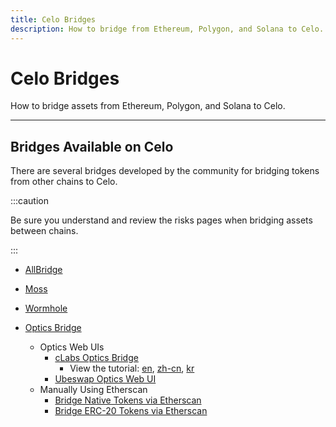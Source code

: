 ```yaml
---
title: Celo Bridges
description: How to bridge from Ethereum, Polygon, and Solana to Celo.
---
```


# Celo Bridges

How to bridge assets from Ethereum, Polygon, and Solana to Celo.

___

## Bridges Available on Celo

There are several bridges developed by the community for bridging tokens from other chains to Celo.

:::caution

Be sure you understand and review the risks pages when bridging assets between chains.

:::

* [AllBridge](https://app.allbridge.io/bridge?from=ETH&to=POL&asset=USDC) 
* [Moss](https://bridge.moss.earth/)
* [Wormhole](https://www.portalbridge.com/#/transfer)

* [Optics Bridge](/protocol/bridge/optics)
  * Optics Web UIs
    * [cLabs Optics Bridge](https://optics.app)
      * View the tutorial: [en](/protocol/bridge/optics-gui), [zh-cn](/protocol/bridge/optics-gui-zh-cn), [kr](/protocol/bridge/optics-gui-kr)
    * [Ubeswap Optics Web UI](https://app.ubeswap.org/#/bridge)
  * Manually Using Etherscan
    * [Bridge Native Tokens via Etherscan](/protocol/bridge/etherscan-native-asset)
    * [Bridge ERC-20 Tokens via Etherscan](/protocol/bridge/etherscan-token)
